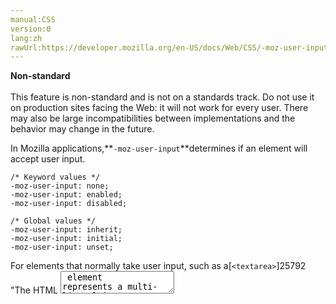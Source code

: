 ```yaml
---
manual:CSS
version:0
lang:zh
rawUrl:https://developer.mozilla.org/en-US/docs/Web/CSS/-moz-user-input
---
```






**Non-standard**<br></br>This feature is non-standard and is not on a standards track. Do not use it on production sites facing the Web: it will not work for every user. There may also be large incompatibilities between implementations and the behavior may change in the future.





In Mozilla applications,**`-moz-user-input`**determines if an element will accept user input.


```
/* Keyword values */
-moz-user-input: none;
-moz-user-input: enabled;
-moz-user-input: disabled;

/* Global values */
-moz-user-input: inherit;
-moz-user-input: initial;
-moz-user-input: unset;
```


For elements that normally take user input, such as a[`<textarea>`]25792 "The HTML <textarea> element represents a multi-line plain-text editing control."), the initial value of`-moz-user-input`is`enabled`.



**Note:**`-moz-user-input`was one of the proposals leading to the proposed CSS 3[`user-input`]36490 "The documentation about this has not yet been written; please consider contributing!")property, which has not yet reached Candidate Recommendation (call for implementations). A similar property,`user-focus`, was proposed in[early drafts of a predecessor of the CSS3 UI specification]36486 ""), but was rejected by the working group.



[Initial value]28552 "") | `auto` 
Applies to | all elements 
[Inherited]28555 "") | yes 
Media | visual 
[Computed value]28556 "") | as specified 
Animation type | discrete 
Canonical order | the unique non-ambiguous order defined by the formal grammar 


## Syntax<a name="Syntax"></a>

### Values<a name="Values"></a>
<dl><dt id=''>none</dt><dd>The element does not respond to user input, and it does not become[`:active`]34499 "The :active CSS pseudo-class represents an element (such as a button) that is being activated by the user.").</dd><dt id=''>enabled</dt><dd>The element accepts user input. For textboxes, this is the default behavior.**Please note that this value is no longer supported in Firefox 60 onwards ([bug 1405087]36491 "FIXED: JavaScript:  The "click ()" event isn`t executing from the script after deleting/setting to "false" the "disabled" prop of the element "input type = submit"")).**</dd><dt id=''>disabled</dt><dd>The element does not accept user input. However, this is not the same as setting`[disabled]36492 "")`to true, in that the element is drawn normally.**Please note that this value is no longer supported in Firefox 60 onwards ([bug 1405087]36491 "FIXED: JavaScript:  The "click ()" event isn`t executing from the script after deleting/setting to "false" the "disabled" prop of the element "input type = submit"")).**</dd></dl>
### Formal syntax<a name="Formal_syntax"></a>

```
auto | none | enabled | disabled
```

## Examples<a name="Examples"></a>

```
input.example {
  /* The user will be able to select the text, but not change it. */
  -moz-user-input: disabled;
}
```

## See also<a name="See_also"></a>

* [`-moz-user-focus`]32969 "The -moz-user-focus CSS property is used to indicate whether an element can have the focus.")
* [`-moz-user-modify`]32971 "The -moz-user-modify property has no effect. It was originally planned to determine whether or not the content of an element can be edited by a user.")
* [`-moz-user-select`]33019 "The documentation about this has not yet been written; please consider contributing!")



